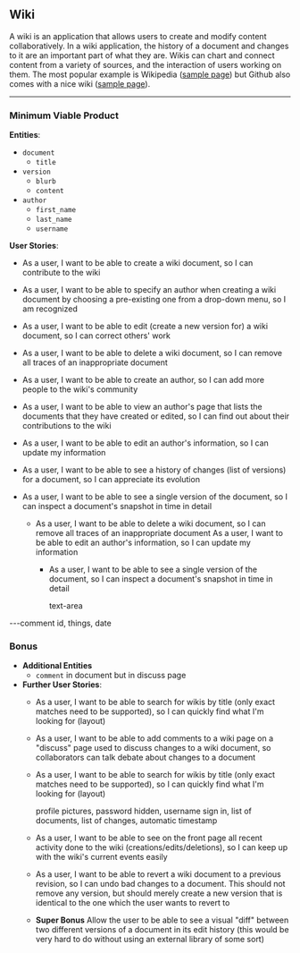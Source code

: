 ## Wiki

A wiki is an application that allows users to create and modify content collaboratively. In a wiki application, the history of a document and changes to it are an important part of what they are. Wikis can chart and connect content from a variety of sources, and the interaction of users working on them. The most popular example is Wikipedia ([sample page](http://en.wikipedia.org/wiki/Gorham%27s_Cave)) but Github also comes with a nice wiki ([sample page](https://github.com/Netflix/Hystrix/wiki)).</span>

---

### Minimum Viable Product

**Entities**:

- `document`
  - `title`
- `version`
  - `blurb`
  - `content`
- `author`
  - `first_name`
  - `last_name`
  - `username`

**User Stories**:

- As a user, I want to be able to create a wiki document, so I can contribute to
  the wiki
- As a user, I want to be able to specify an author when creating a wiki
  document by choosing a pre-existing one from a drop-down menu, so I am
  recognized
- As a user, I want to be able to edit (create a new version for) a wiki
  document, so I can correct others' work


- As a user, I want to be able to delete a wiki document, so I can remove all
  traces of an inappropriate document
- As a user, I want to be able to create an author, so I can add more people to
  the wiki's community
- As a user, I want to be able to view an author's page that lists the documents
  that they have created or edited, so I can find out about their contributions
  to the wiki
- As a user, I want to be able to edit an author's information, so I can update
  my information
- As a user, I want to be able to see a history of changes (list of versions)
  for a document, so I can appreciate its evolution
- As a user, I want to be able to see a single version of the document, so I can
  inspect a document's snapshot in time in detail

  - As a user, I want to be able to delete a wiki document, so I can remove all
    traces of an inappropriate document
    As a user, I want to be able to edit an author's information, so I can update
      my information
      - As a user, I want to be able to see a single version of the document, so I can
        inspect a document's snapshot in time in detail

        text-area

---comment id, things, date

### Bonus

- **Additional Entities**
  - `comment` in document but in discuss page
- **Further User Stories**:
  - As a user, I want to be able to search for wikis by title (only exact
    matches need to be supported), so I can quickly find what I'm looking for  (layout)
  - As a user, I want to be able to add comments to a wiki page on a "discuss"
    page used to discuss changes to a wiki document, so collaborators can talk
    debate about changes to a document
  - As a user, I want to be able to search for wikis by title (only exact
    matches need to be supported), so I can quickly find what I'm looking for  (layout)

    profile pictures, password hidden, username sign in, list of documents, list of changes, automatic timestamp

  - As a user, I want to be able to see on the front page all recent activity
    done to the wiki (creations/edits/deletions), so I can keep up with the
    wiki's current events easily
  - As a user, I want to be able to revert a wiki document to a previous
    revision, so I can undo bad changes to a document. This should not remove
    any version, but should merely create a new version that is identical to the
    one which the user wants to revert to
  - **Super Bonus** Allow the user to be able to see a visual "diff" between
    two different versions of a document in its edit history (this would be very
    hard to do without using an external library of some sort)

